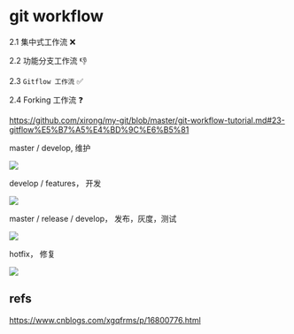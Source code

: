 # git workflow


2.1 集中式工作流 ❌

2.2 功能分支工作流 👎

2.3 `Gitflow 工作流` ✅

2.4 Forking 工作流 ❓


https://github.com/xirong/my-git/blob/master/git-workflow-tutorial.md#23-gitflow%E5%B7%A5%E4%BD%9C%E6%B5%81

master / develop, 维护  

![](https://img2022.cnblogs.com/blog/740516/202210/740516-20221017232303551-1290743520.png)

develop / features， 开发  

![](https://img2022.cnblogs.com/blog/740516/202210/740516-20221017232313146-1689526958.png)

master / release / develop，  发布，灰度，测试  


![](https://img2022.cnblogs.com/blog/740516/202210/740516-20221017232322835-1285219956.png)

hotfix， 修复  

![](https://img2022.cnblogs.com/blog/740516/202210/740516-20221017232333190-460975122.png)



## refs

https://www.cnblogs.com/xgqfrms/p/16800776.html
